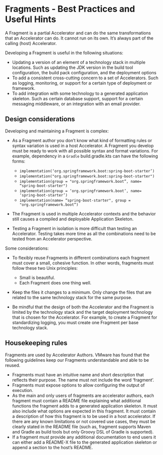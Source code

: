 # Fragments - Best Practices and Useful Hints

A Fragment is a partial Accelerator and can do the same transformations that an Accelerator can do.
It cannot run on its own. It’s always part of the calling (host) Accelerator.

Developing a Fragment is useful in the following situations:

- Updating a version of an element of a technology stack in multiple locations.
Such as updating the JDK version in the build tool configuration, the build pack
configuration, and the deployment options
- To add a consistent cross-cutting concern to a set of Accelerators. Such as logging, monitoring,
or support for a certain type of deployment or framework.
- To add integration with some technology to a generated application skeleton.
Such as  certain database support, support for a certain messaging middleware, or an
integration with an email provider.

## <a id="design-considerations"></a> Design considerations

Developing and maintaining a Fragment is complex:

- As a Fragment author you don’t know what kind of formatting rules or syntax variation is used in a
host Accelerator. A Fragment you develop must be ready to work with all possible syntax and format
variations. For example, dependency in a `Gradle` build.gradle.kts can have the following forms:

    - `implementation(‘org.springframework.boot:spring-boot-starter’)`
    - `implementation("org.springframework.boot:spring-boot-starter")`
    - `implementation(group = "org.springframework.boot”, name= “spring-boot-starter")`
    - `implementation(group = ‘org.springframework.boot’, name= ‘spring-boot-starter’)`
    - `implementation(name= “spring-boot-starter", group = "org.springframework.boot”)`

- The Fragment is used in multiple Accelerator contexts and the behavior still causes a compiled
and deployable Application Skeleton.
- Testing a Fragment in isolation is more difficult than testing an Accelerator.
Testing takes more time as all the combinations need to be tested from an Accelerator perspective.

Some considerations:

- To flexibly reuse Fragments in different combinations each fragment must cover a small,
cohesive function. In other words, fragments must follow these two Unix principles:

  - Small is beautiful.
  - Each Fragment does one thing well.

- Keep the files it changes to a minimum. Only change the files that are related to the same
technology stack for the same purpose.
- Be mindful that the design of both the Accelerator and the Fragment is limited by the
technology stack and the target deployment technology that is chosen for the Accelerator.
For example, to create a Fragment for standardizing logging, you must create one Fragment per base
technology stack.

## <a id="housekeeping"></a> Housekeeping rules

Fragments are used by Accelerator Authors. VMware has found that the following guidelines keep our Fragments understandable and able to be reused.

- Fragments must have an intuitive name and short description that reflects their purpose. The name must not include the word ‘fragment’.
- Fragments must expose options to allow configuring the output of execution.
- As the main and only users of fragments are accelerator authors, each fragment must contain a
README file explaining what additional functions the fragment adds to a generated application skeleton.
It must also include what options are expected in this fragment. It must contain a
description of how this fragment is to be used in a host accelerator. If there are any known
limitations or not covered use cases, they must be clearly stated in the README file (such as,
fragment supports Maven and Gradle as build tools but only Groovy DSL of Gradle is supported).
- If a fragment must provide any additional documentation to end users it can either add a README-X
file to the generated application skeleton or append a section to the host’s README.
